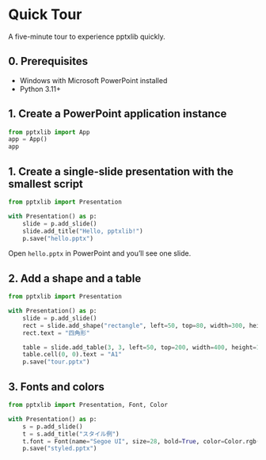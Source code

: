 # Quick Tour

A five-minute tour to experience pptxlib quickly.

## 0. Prerequisites

- Windows with Microsoft PowerPoint installed
- Python 3.11+

## 1. Create a PowerPoint application instance

```python exec="1" source="1"
from pptxlib import App
app = App()
app
```

## 1. Create a single-slide presentation with the smallest script

```python
from pptxlib import Presentation

with Presentation() as p:
    slide = p.add_slide()
    slide.add_title("Hello, pptxlib!")
    p.save("hello.pptx")
```

Open `hello.pptx` in PowerPoint and you’ll see one slide.

## 2. Add a shape and a table

```python
from pptxlib import Presentation

with Presentation() as p:
    slide = p.add_slide()
    rect = slide.add_shape("rectangle", left=50, top=80, width=300, height=80)
    rect.text = "四角形"

    table = slide.add_table(3, 3, left=50, top=200, width=400, height=120)
    table.cell(0, 0).text = "A1"
    p.save("tour.pptx")
```

## 3. Fonts and colors

```python
from pptxlib import Presentation, Font, Color

with Presentation() as p:
    s = p.add_slide()
    t = s.add_title("スタイル例")
    t.font = Font(name="Segoe UI", size=28, bold=True, color=Color.rgb(0, 90, 158))
    p.save("styled.pptx")
```
